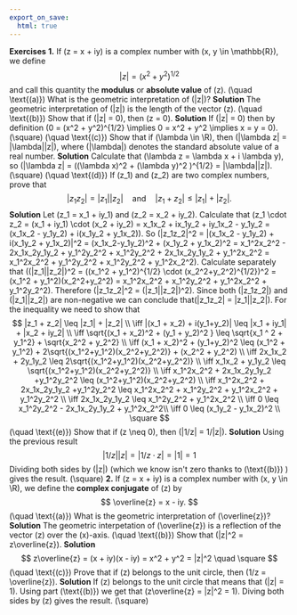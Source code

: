 ```yaml
---
export_on_save:
  html: true
---
```


<style>
.katex-display { overflow: auto hidden }
</style>
**Exercises**
**1.** If \(z = x + iy\) is a complex number with \(x, y \in \mathbb{R}\), we define
$$
|z| = (x^2 + y^2)^{1/2}
$$
and call this quantity the **modulus** or **absolute value** of \(z\).
\(\quad \text{(a)}\) What is the geometric interpretation of \(|z|\)?
**Solution**
The geometric interpretation of \(|z|\) is the length of the vector \(z\).
\(\quad \text{(b)}\) Show that if \(|z| = 0\), then \(z = 0\).
**Solution**
If \(|z| = 0\) then by definition \(0 = (x^2 + y^2)^{1/2} \implies 0 = x^2 + y^2 \implies x = y = 0\). \(\square\)
\(\quad \text{(c)}\) Show that if \(\lambda \in \R\), then \(|\lambda z| = |\lambda||z|\), where \(|\lambda|\) denotes the standard absolute value of a real number.
**Solution**
Calculate that \(\lambda z = \lambda x + i \lambda y\), so \(|\lambda z| = ((\lambda x)^2 + (\lambda y)^2 )^{1/2} = |\lambda||z|\). \(\square\)
\(\quad \text{(d)}\) If \(z_1\) and \(z_2\) are two complex numbers, prove that
$$
|z_1z_2| = |z_1||z_2| \quad \text{and} \quad |z_1 + z_2| \leq |z_1| + |z_2|.
$$
**Solution**
Let \(z_1 = x_1 + iy_1\) and \(z_2 = x_2 + iy_2\). Calculate that \(z_1 \cdot z_2 = (x_1 + iy_1) \cdot (x_2 + iy_2) = x_1x_2 + ix_1y_2 + iy_1x_2 - y_1y_2 = (x_1x_2 - y_1y_2) + i(x_1y_2 + y_1x_2)\). So \(|z_1z_2|^2 = |(x_1x_2 - y_1y_2) + i(x_1y_2 + y_1x_2)|^2 = (x_1x_2-y_1y_2)^2 + (x_1y_2 + y_1x_2)^2 = x_1^2x_2^2 - 2x_1x_2y_1y_2 + y_1^2y_2^2 + x_1^2y_2^2 + 2x_1x_2y_1y_2 + y_1^2x_2^2 = x_1^2x_2^2 + y_1^2y_2^2 + x_1^2y_2^2 + y_1^2x_2^2\).
Calculate separately that \((|z_1||z_2|)^2 = ((x_1^2 + y_1^2)^{1/2} \cdot (x_2^2+y_2^2)^{1/2})^2 = (x_1^2 + y_1^2)(x_2^2+y_2^2) = x_1^2x_2^2 + x_1^2y_2^2 + y_1^2x_2^2 + y_1^2y_2^2\).
Therefore \(|z_1z_2|^2 = (|z_1||z_2|)^2\). Since both \(|z_1z_2|\) and \(|z_1||z_2|\) are non-negative we can conclude that\(|z_1z_2| = |z_1||z_2|\).
For the inequality we need to show that
$$
|z_1 + z_2| \leq |z_1| + |z_2| \\
\iff |(x_1 + x_2) + i(y_1+y_2)| \leq |x_1 + iy_1| + |x_2 + iy_2| \\
\iff \sqrt{(x_1 + x_2)^2 + (y_1 + y_2)^2 } \leq \sqrt{x_1 ^ 2 + y_1^2} + \sqrt{x_2^2 + y_2^2} \\
\iff (x_1 + x_2)^2 + (y_1+y_2)^2 \leq (x_1^2 + y_1^2) + 2\sqrt{(x_1^2+y_1^2)(x_2^2+y_2^2)} + (x_2^2 + y_2^2) \\
\iff 2x_1x_2 + 2y_1y_2 \leq 2\sqrt{(x_1^2+y_1^2)(x_2^2+y_2^2)} \\
\iff x_1x_2 + y_1y_2 \leq \sqrt{(x_1^2+y_1^2)(x_2^2+y_2^2)} \\
\iff x_1^2x_2^2 + 2x_1x_2y_1y_2 +y_1^2y_2^2 \leq (x_1^2+y_1^2)(x_2^2+y_2^2) \\
\iff x_1^2x_2^2 + 2x_1x_2y_1y_2 +y_1^2y_2^2 \leq x_1^2x_2^2 + x_1^2y_2^2 + y_1^2x_2^2 + y_1^2y_2^2 \\
\iff 2x_1x_2y_1y_2 \leq x_1^2y_2^2 + y_1^2x_2^2 \\
\iff 0 \leq x_1^2y_2^2 - 2x_1x_2y_1y_2 + y_1^2x_2^2\\
\iff 0 \leq (x_1y_2 - y_1x_2)^2 \\ \square
$$
\(\quad \text{(e)}\) Show that if \(z \neq 0\), then \(|1/z| = 1/|z|\).
**Solution**
Using the previous result
$$
|1/z||z| = |1/z \cdot z| = |1| = 1
$$
Dividing both sides by \(|z|\) (which we know isn't zero thanks to \(\text{(b)}\) ) gives the result. \(\square\)
**2.** If \(z = x + iy\) is a complex number with \(x, y \in \R\), we define the **complex conjugate** of \(z\) by
$$
\overline{z} = x - iy.
$$
\(\quad \text{(a)}\) What is the geometric interpretation of \(\overline{z}\)?
**Solution**
The geometric interpetation of \(\overline{z}\) is a reflection of the vector \(z\) over the \(x\)-axis.
\(\quad \text{(b)}\) Show that \(|z|^2 = z\overline{z}\).
**Solution**
$$
z\overline{z} = (x + iy)(x - iy) = x^2 + y^2 = |z|^2 \quad \square
$$
\(\quad \text{(c)}\) Prove that if \(z\) belongs to the unit circle, then \(1/z = \overline{z}\).
**Solution**
If \(z\) belongs to the unit circle that means that \(|z| = 1\). Using part \(\text{(b)}\) we get that \(z\overline{z} = |z|^2 = 1\). Diving both sides by \(z\) gives the result. \(\square\)